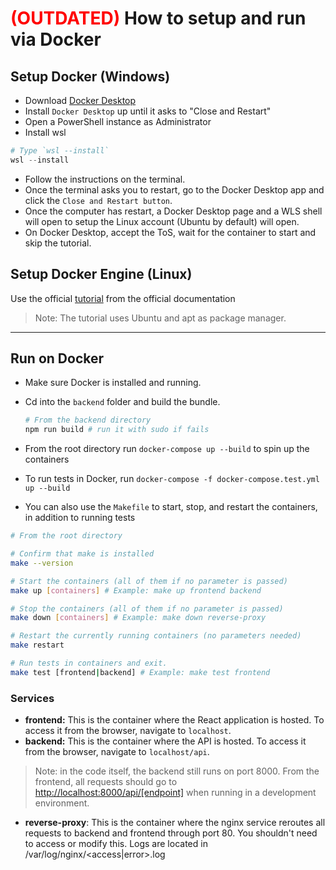 # <b style="color: red;">(OUTDATED)</b> How to setup and run via Docker

## Setup Docker (Windows)

- Download [Docker Desktop](https://docs.docker.com/desktop/install/windows-install/)
- Install `Docker Desktop` up until it asks to "Close and Restart"
- Open a PowerShell instance as Administrator
- Install wsl

```ps1
# Type `wsl --install`
wsl --install
```

- Follow the instructions on the terminal.
- Once the terminal asks you to restart, go to the Docker Desktop app and click the `Close and Restart button`.
- Once the computer has restart, a Docker Desktop page and a WLS shell will open to setup the Linux account (Ubuntu by default) will open.
- On Docker Desktop, accept the ToS, wait for the container to start and skip the tutorial.

## Setup Docker Engine (Linux)

Use the official [tutorial](https://docs.docker.com/engine/install/ubuntu/) from the official documentation

> Note: The tutorial uses Ubuntu and apt as package manager.

---

## Run on Docker

- Make sure Docker is installed and running.
- Cd into the `backend` folder and build the bundle.

  ```bash
  # From the backend directory
  npm run build # run it with sudo if fails
  ```

- From the root directory run `docker-compose up --build` to spin up the containers
- To run tests in Docker, run `docker-compose -f docker-compose.test.yml up --build`
- You can also use the `Makefile` to start, stop, and restart the containers, in addition to running tests

```bash
# From the root directory

# Confirm that make is installed
make --version

# Start the containers (all of them if no parameter is passed)
make up [containers] # Example: make up frontend backend

# Stop the containers (all of them if no parameter is passed)
make down [containers] # Example: make down reverse-proxy

# Restart the currently running containers (no parameters needed)
make restart

# Run tests in containers and exit.
make test [frontend|backend] # Example: make test frontend
```

### Services

- **frontend:** This is the container where the React application is hosted. To access it from the browser, navigate to `localhost`.
- **backend:** This is the container where the API is hosted. To access it from the browser, navigate to `localhost/api`.

> Note: in the code itself, the backend still runs on port 8000. From the frontend, all requests should go to [http://localhost:8000/api/[endpoint]](http://localhost:8000/api/%5Bendpoint%5D) when running in a development environment.

- **reverse-proxy**: This is the container where the nginx service reroutes all requests to backend and frontend through port 80. You shouldn't need to access or modify this. Logs are located in /var/log/nginx/<access|error>.log
